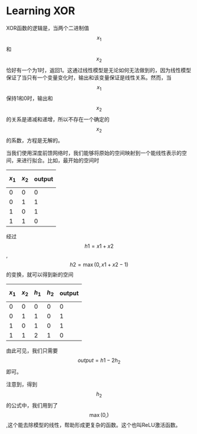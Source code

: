 # Learning XOR

XOR函数的逻辑是，当两个二进制值$$x_{1}$$和$$x_{2}$$恰好有一个为1时，返回1。这通过线性模型是无论如何无法做到的，因为线性模型保证了当只有一个变量变化时，输出和该变量保证是线性关系。然而，当$$x_{1}$$保持1和0时，输出和$$x_{2}$$的关系是递减和递增，所以不存在一个确定的$$x_{2}$$的系数，方程是无解的。

当我们使用深度前馈网络时，我们能够将原始的空间映射到一个能线性表示的空间，来进行拟合。比如，最开始的空间时

| $$x_{1}$$ | $$x_{2}$$ | output |
| :--- | :--- | :--- |
| 0 | 0 | 0 |
| 0 | 1 | 1 |
| 1 | 0 | 1 |
| 1 | 1 | 0 |

经过$$h{1} = x{1}+x{2}$$,$$h{2} = \max{(0,x{1}+x{2}-1)}$$的变换，就可以得到新的空间

| $$x_{1}$$ | $$x_{2}$$ | $$h_{1}$$ | $$h_{2}$$ | output |
| :--- | :--- | :--- | :--- | :--- |
| 0 | 0 | 0 | 0 | 0 |
| 0 | 1 | 1 | 0 | 1 |
| 1 | 0 | 1 | 0 | 1 |
| 1 | 1 | 2 | 1 | 0 |

由此可见，我们只需要$$output = h{1}-2h_{2}$$即可。

注意到，得到$$h_{2}$$的公式中，我们用到了$$\max{(0,)}$$,这个能去除模型的线性，帮助形成更复杂的函数。这个也叫ReLU激活函数。


